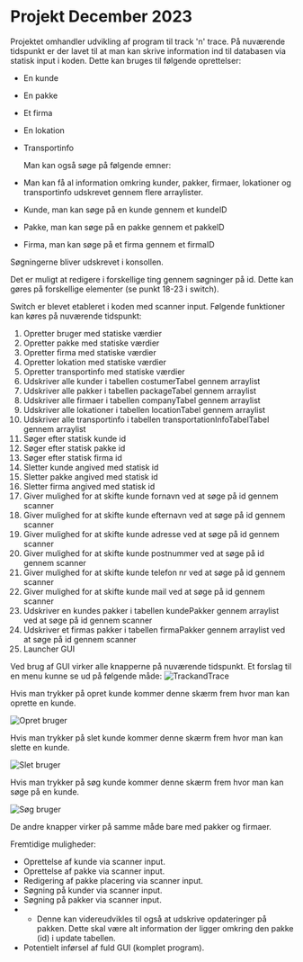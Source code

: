 # Projekt December 2023

Projektet omhandler udvikling af program til track 'n' trace.
På nuværende tidspunkt er der lavet til at man kan skrive information ind til databasen via statisk input i koden.
Dette kan bruges til følgende oprettelser:
- En kunde
- En pakke
- Et firma
- En lokation
- Transportinfo

  Man kan også søge på følgende emner:
- Man kan få al information omkring kunder, pakker, firmaer, lokationer og transportinfo udskrevet gennem flere arraylister.
- Kunde, man kan søge på en kunde gennem et kundeID
- Pakke, man kan søge på en pakke gennem et pakkeID
- Firma, man kan søge på et firma gennem et firmaID

Søgningerne bliver udskrevet i konsollen.

Det er muligt at redigere i forskellige ting gennem søgninger på id.
Dette kan gøres på forskellige elementer (se punkt 18-23 i switch).

Switch er blevet etableret i koden med scanner input.
Følgende funktioner kan køres på nuværende tidspunkt:

1. Opretter bruger med statiske værdier
2. Opretter pakke med statiske værdier
3. Opretter firma med statiske værdier
4. Opretter lokation med statiske værdier
5. Opretter transportinfo med statiske værdier
6. Udskriver alle kunder i tabellen costumerTabel gennem arraylist
7. Udskriver alle pakker i tabellen packageTabel gennem arraylist
8. Udskriver alle firmaer i tabellen companyTabel gennem arraylist
9. Udskriver alle lokationer i tabellen locationTabel gennem arraylist
10. Udskriver alle transportinfo i tabellen transportationInfoTabelTabel gennem arraylist
11. Søger efter statisk kunde id
12. Søger efter statisk pakke id
13. Søger efter statisk firma id
14. Sletter kunde angived med statisk id
15. Sletter pakke angived med statisk id
16. Sletter firma angived med statisk id
17. Giver mulighed for at skifte kunde fornavn ved at søge på id gennem scanner
18. Giver mulighed for at skifte kunde efternavn ved at søge på id gennem scanner
19. Giver mulighed for at skifte kunde adresse ved at søge på id gennem scanner
20. Giver mulighed for at skifte kunde postnummer ved at søge på id gennem scanner
21. Giver mulighed for at skifte kunde telefon nr ved at søge på id gennem scanner
22. Giver mulighed for at skifte kunde mail ved at søge på id gennem scanner
23. Udskriver en kundes pakker i tabellen kundePakker gennem arraylist ved at søge på id gennem scanner
24. Udskriver et firmas pakker i tabellen firmaPakker gennem arraylist ved at søge på id gennem scanner
25. Launcher GUI

Ved brug af GUI virker alle knapperne på nuværende tidspunkt.
Et forslag til en menu kunne se ud på følgende måde:
![TrackandTrace](https://github.com/sorensuper10/1.SemesterProjekt2023/assets/89455430/72f46338-1d46-45ca-a69a-3239919898ec)

Hvis man trykker på opret kunde kommer denne skærm frem hvor man kan oprette en kunde.

![Opret bruger](https://github.com/sorensuper10/1.SemesterProjekt2023/assets/89455430/911a8374-54d1-4435-a850-3fdba82eaf44)

Hvis man trykker på slet kunde kommer denne skærm frem hvor man kan slette en kunde.

![Slet bruger](https://github.com/sorensuper10/1.SemesterProjekt2023/assets/89455430/a77930bc-326e-45cd-8b87-aa0788454a64)

Hvis man trykker på søg kunde kommer denne skærm frem hvor man kan søge på en kunde.

![Søg bruger](https://github.com/sorensuper10/1.SemesterProjekt2023/assets/89455430/e115b84a-38f7-4be7-bd89-4920049e45d3)

De andre knapper virker på samme måde bare med pakker og firmaer.

Fremtidige muligheder:
- Oprettelse af kunde via scanner input.
- Oprettelse af pakke via scanner input.
- Redigering af pakke placering via scanner input.
- Søgning på kunder via scanner input.
- Søgning på pakker via scanner input.
- - Denne kan videreudvikles til også at udskrive opdateringer på pakken. Dette skal være alt information der ligger omkring den pakke (id) i update tabellen.
- Potentielt inførsel af fuld GUI (komplet program).
